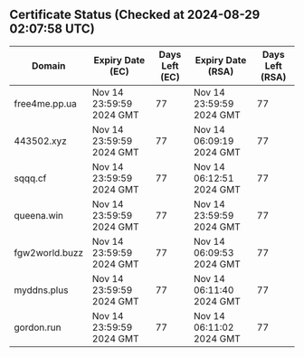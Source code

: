 ## Certificate Status (Checked at 2024-08-29 02:07:58 UTC)
| Domain | Expiry Date (EC) | Days Left (EC) | Expiry Date (RSA) | Days Left (RSA) |
|--------|-------------------|----------------|--------------------|--------------------|
| free4me.pp.ua | Nov 14 23:59:59 2024 GMT | 77 | Nov 14 23:59:59 2024 GMT | 77 |
| 443502.xyz | Nov 14 23:59:59 2024 GMT | 77 | Nov 14 06:09:19 2024 GMT | 77 |
| sqqq.cf | Nov 14 23:59:59 2024 GMT | 77 | Nov 14 06:12:51 2024 GMT | 77 |
| queena.win | Nov 14 23:59:59 2024 GMT | 77 | Nov 14 23:59:59 2024 GMT | 77 |
| fgw2world.buzz | Nov 14 23:59:59 2024 GMT | 77 | Nov 14 06:09:53 2024 GMT | 77 |
| myddns.plus | Nov 14 23:59:59 2024 GMT | 77 | Nov 14 06:11:40 2024 GMT | 77 |
| gordon.run | Nov 14 23:59:59 2024 GMT | 77 | Nov 14 06:11:02 2024 GMT | 77 |
